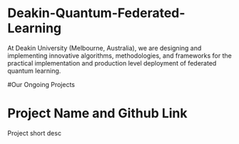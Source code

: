 # Deakin-Quantum-Federated-Learning
At Deakin University (Melbourne, Australia), we are designing and implementing innovative algorithms, methodologies, and frameworks for the practical implementation and production level deployment of federated quantum learning. 

#Our Ongoing Projects

# Project Name and Github Link
Project short desc


